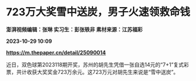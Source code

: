 # 723万大奖雪中送炭，男子火速领救命钱
**澎湃视频编辑：张琳 实习生：彭张轶非 素材来源：江苏福彩**

**2023-10-29 10:09**

**https://m.thepaper.cn/detail/25090014**

近日，双色球第2023118期开奖，苏州的胡先生凭借一张自选14元的“7+1”复式彩票，共计收获大奖奖金723万余元。这723万元对胡先生来说是“雪中送炭”。